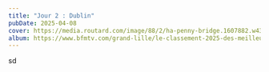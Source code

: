 ```yaml
---
title: "Jour 2 : Dublin"
pubDate: 2025-04-08
cover: https://media.routard.com/image/88/2/ha-penny-bridge.1607882.w430.jpg
album: https://www.bfmtv.com/grand-lille/le-classement-2025-des-meilleurs-lycees-dans-le-nord-pas-de-calais_AN-202504010489.html
---
```


sd
